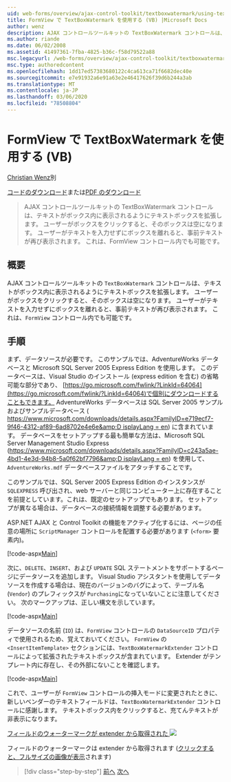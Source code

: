 ```yaml
---
uid: web-forms/overview/ajax-control-toolkit/textboxwatermark/using-textboxwatermark-in-a-formview-vb
title: FormView で TextBoxWatermark を使用する (VB) |Microsoft Docs
author: wenz
description: AJAX コントロールツールキットの TextBoxWatermark コントロールは、テキストがボックス内に表示されるようにテキストボックスを拡張します。 ユーザーがボックスをクリックすると、...
ms.author: riande
ms.date: 06/02/2008
ms.assetid: 41497361-7fba-4825-b36c-f58d79522a88
msc.legacyurl: /web-forms/overview/ajax-control-toolkit/textboxwatermark/using-textboxwatermark-in-a-formview-vb
msc.type: authoredcontent
ms.openlocfilehash: 1dd17ed57383680122c4ca613ca71f6682dec40e
ms.sourcegitcommit: e7e91932a6e91a63e2e46417626f39d6b244a3ab
ms.translationtype: MT
ms.contentlocale: ja-JP
ms.lasthandoff: 03/06/2020
ms.locfileid: "78508804"
---
```

# <a name="using-textboxwatermark-in-a-formview-vb"></a>FormView で TextBoxWatermark を使用する (VB)

[Christian Wenz](https://github.com/wenz)別

[コードのダウンロード](https://download.microsoft.com/download/9/3/f/93f8daea-bebd-4821-833b-95205389c7d0/TextBoxWatermark1.vb.zip)または[PDF のダウンロード](https://download.microsoft.com/download/b/6/a/b6ae89ee-df69-4c87-9bfb-ad1eb2b23373/textboxwatermark1VB.pdf)

> AJAX コントロールツールキットの TextBoxWatermark コントロールは、テキストがボックス内に表示されるようにテキストボックスを拡張します。 ユーザーがボックスをクリックすると、そのボックスは空になります。 ユーザーがテキストを入力せずにボックスを離れると、事前テキストが再び表示されます。 これは、FormView コントロール内でも可能です。

## <a name="overview"></a>概要

AJAX コントロールツールキットの `TextBoxWatermark` コントロールは、テキストがボックス内に表示されるようにテキストボックスを拡張します。 ユーザーがボックスをクリックすると、そのボックスは空になります。 ユーザーがテキストを入力せずにボックスを離れると、事前テキストが再び表示されます。 これは、`FormView` コントロール内でも可能です。

## <a name="steps"></a>手順

まず、データソースが必要です。 このサンプルでは、AdventureWorks データベースと Microsoft SQL Server 2005 Express Edition を使用します。 このデータベースは、Visual Studio のインストール (express edition を含む) の省略可能な部分であり、 [https://go.microsoft.com/fwlink/?LinkId=64064](https://go.microsoft.com/fwlink/?LinkId=64064)で個別にダウンロードすることもできます。 AdventureWorks データベースは SQL Server 2005 サンプルおよびサンプルデータベース ( [https://www.microsoft.com/downloads/details.aspx?FamilyID=e719ecf7-9f46-4312-af89-6ad8702e4e6e&amp;D isplayLang = en](https://www.microsoft.com/downloads/details.aspx?FamilyID=e719ecf7-9f46-4312-af89-6ad8702e4e6e&amp;DisplayLang=en)) に含まれています。 データベースをセットアップする最も簡単な方法は、Microsoft SQL Server Management Studio Express ([https://www.microsoft.com/downloads/details.aspx?FamilyID=c243a5ae-4bd1-4e3d-94b8-5a0f62bf7796&amp;D isplayLang = en](https://www.microsoft.com/downloads/details.aspx?FamilyID=c243a5ae-4bd1-4e3d-94b8-5a0f62bf7796&amp;DisplayLang=en)) を使用して、`AdventureWorks.mdf` データベースファイルをアタッチすることです。

このサンプルでは、SQL Server 2005 Express Edition のインスタンスが `SQLEXPRESS` 呼び出され、web サーバーと同じコンピューター上に存在することを前提としています。これは、既定のセットアップでもあります。 セットアップが異なる場合は、データベースの接続情報を調整する必要があります。

ASP.NET AJAX と Control Toolkit の機能をアクティブ化するには、ページの任意の場所に `ScriptManager` コントロールを配置する必要があります (`<form>` 要素内)。

[!code-aspx[Main](using-textboxwatermark-in-a-formview-vb/samples/sample1.aspx)]

次に、`DELETE`、`INSERT`、および `UPDATE` SQL ステートメントをサポートするページにデータソースを追加します。 Visual Studio アシスタントを使用してデータソースを作成する場合は、現在のバージョンのバグによって、テーブル名 (`Vendor`) のプレフィックスが `Purchasing`になっていないことに注意してください。 次のマークアップは、正しい構文を示しています。

[!code-aspx[Main](using-textboxwatermark-in-a-formview-vb/samples/sample2.aspx)]

データソースの名前 (`ID`) は、`FormView` コントロールの `DataSourceID` プロパティで使用されるため、覚えておいてください。 `FormView` の `<InsertItemTemplate>` セクションには、`TextBoxWatermarkExtender` コントロールによって拡張されたテキストボックスが含まれています。 Extender がテンプレート内に存在し、その外部にないことを確認します。

[!code-aspx[Main](using-textboxwatermark-in-a-formview-vb/samples/sample3.aspx)]

これで、ユーザーが `FormView` コントロールの挿入モードに変更されたときに、新しいベンダーのテキストフィールドは、`TextBoxWatermarkExtender` コントロールに感謝します。 テキストボックス内をクリックすると、充てんテキストが非表示になります。

[フィールドのウォーターマークが extender から取得された ![](using-textboxwatermark-in-a-formview-vb/_static/image2.png)](using-textboxwatermark-in-a-formview-vb/_static/image1.png)

フィールドのウォーターマークは extender から取得されます ([クリックすると、フルサイズの画像が表示](using-textboxwatermark-in-a-formview-vb/_static/image3.png)されます)

> [!div class="step-by-step"]
> [前へ](using-textboxwatermark-with-validation-controls-cs.md)
> [次へ](using-textboxwatermark-with-validation-controls-vb.md)
